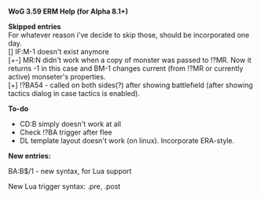 <b>WoG 3.59 ERM Help (for Alpha 8.1+)</b>

<b>Skipped entries</b> <br>
For whatever reason i've decide to skip those, should be incorporated one day.<br>
[] IF:M-1 doesn't exist anymore<br>
[+-] MR:N didn't work when a copy of monster was passed to !?MR. Now it returns -1 in this case and BM-1 changes current (from !?MR or currently active) monseter's properties.<br>
[+] !?BA54 - called on both sides(?) after showing battlefield (after showing tactics dialog in case tactics is enabled).

<b>To-do</b>
- CD:B simply doesn't work at all
- Check !?BA trigger after flee
- DL template layout doesn't work (on linux). Incorporate ERA-style.

<b>New entries:</b>

BA:B$/1 - new syntax, for Lua support

New Lua trigger syntax: .pre, .post
